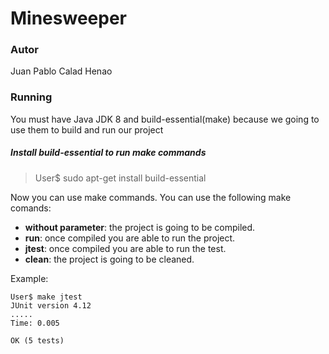# Minesweeper


### Autor

Juan Pablo Calad Henao


### Running

You must have Java JDK 8 and build-essential(make) because we going to use them to build and run our project


##### Install build-essential to run make commands
 > User$ sudo apt-get install build-essential


Now you can use make commands. You can use the following make comands:

- **without parameter**: the project is going to be compiled.
- **run**: once compiled you are able to run the project.
- **jtest**: once compiled you are able to run the test.
- **clean**: the project is going to be cleaned.

Example:

```
User$ make jtest
JUnit version 4.12
.....
Time: 0.005

OK (5 tests)

``` 
